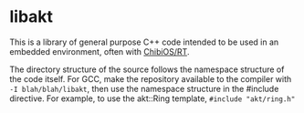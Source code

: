 libakt
======

This is a library of general purpose C++ code intended to be used in an embedded environment, often with [ChibiOS/RT](http://www.chibios.org/dokuwiki/doku.php).

The directory structure of the source follows the namespace structure of the code itself. For GCC, make the repository available to the compiler with `-I blah/blah/libakt`, then use the namespace structure in the #include directive. For example, to use the akt::Ring template, `#include "akt/ring.h"`